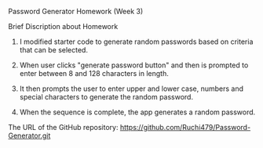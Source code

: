Password Generator Homework (Week 3)

Brief Discription about Homework

1. I modified starter code to generate random passwords based on criteria that can be selected.

2. When user clicks "generate password button" and then is prompted to enter between 8 and 128 characters in length. 

3. It then prompts the user to enter upper and lower case, numbers and special characters to generate the random password.

4. When the sequence is complete, the app generates a random password.

The URL of the GitHub repository: https://github.com/Ruchi479/Password-Generator.git